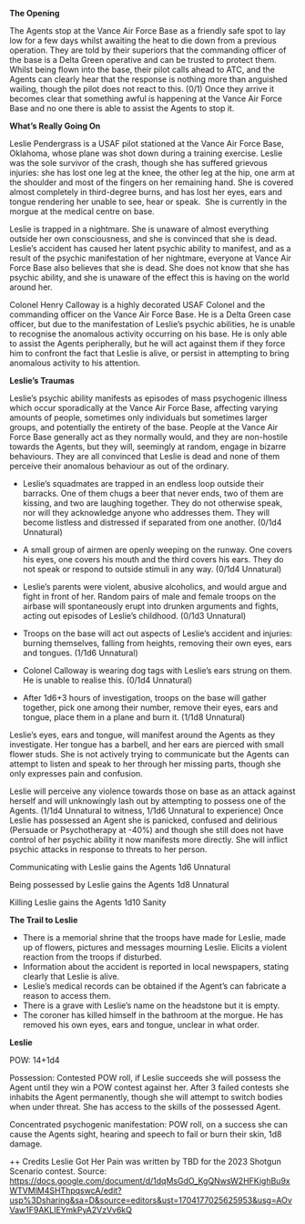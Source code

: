 
 **The Opening** 

 The Agents stop at the Vance Air Force Base as a friendly safe spot to lay low for a few days whilst awaiting the heat to die down from a previous operation. They are told by their superiors that the commanding officer of the base is a Delta Green operative and can be trusted to protect them. Whilst being flown into the base, their pilot calls ahead to ATC, and the Agents can clearly hear that the response is nothing more than anguished wailing, though the pilot does not react to this. (0/1) Once they arrive it becomes clear that something awful is happening at the Vance Air Force Base and no one there is able to assist the Agents to stop it. 

 **What’s Really Going On** 

 Leslie Pendergrass is a USAF pilot stationed at the Vance Air Force Base, Oklahoma, whose plane was shot down during a training exercise. Leslie was the sole survivor of the crash, though she has suffered grievous injuries: she has lost one leg at the knee, the other leg at the hip, one arm at the shoulder and most of the fingers on her remaining hand. She is covered almost completely in third-degree burns, and has lost her eyes, ears and tongue rendering her unable to see, hear or speak.  She is currently in the morgue at the medical centre on base. 

 Leslie is trapped in a nightmare. She is unaware of almost everything outside her own consciousness, and she is convinced that she is dead. Leslie’s accident has caused her latent psychic ability to manifest, and as a result of the psychic manifestation of her nightmare, everyone at Vance Air Force Base also believes that she is dead. She does not know that she has psychic ability, and she is unaware of the effect this is having on the world around her. 

 Colonel Henry Calloway is a highly decorated USAF Colonel and the commanding officer on the Vance Air Force Base. He is a Delta Green case officer, but due to the manifestation of Leslie’s psychic abilities, he is unable to recognise the anomalous activity occurring on his base. He is only able to assist the Agents peripherally, but he will act against them if they force him to confront the fact that Leslie is alive, or persist in attempting to bring anomalous activity to his attention. 

 **Leslie’s Traumas** 

 Leslie’s psychic ability manifests as episodes of mass psychogenic illness which occur sporadically at the Vance Air Force Base, affecting varying amounts of people, sometimes only individuals but sometimes larger groups, and potentially the entirety of the base. People at the Vance Air Force Base generally act as they normally would, and they are non-hostile towards the Agents, but they will, seemingly at random, engage in bizarre behaviours. They are all convinced that Leslie is dead and none of them perceive their anomalous behaviour as out of the ordinary. 

*  Leslie’s squadmates are trapped in an endless loop outside their barracks. One of them chugs a beer that never ends, two of them are kissing, and two are laughing together. They do not otherwise speak, nor will they acknowledge anyone who addresses them. They will become listless and distressed if separated from one another. (0/1d4 Unnatural) 

*  A small group of airmen are openly weeping on the runway. One covers his eyes, one covers his mouth and the third covers his ears. They do not speak or respond to outside stimuli in any way. (0/1d4 Unnatural) 

*  Leslie’s parents were violent, abusive alcoholics, and would argue and fight in front of her. Random pairs of male and female troops on the airbase will spontaneously erupt into drunken arguments and fights, acting out episodes of Leslie’s childhood. (0/1d3 Unnatural) 

*  Troops on the base will act out aspects of Leslie’s accident and injuries: burning themselves, falling from heights, removing their own eyes, ears and tongues. (1/1d6 Unnatural) 

*  Colonel Calloway is wearing dog tags with Leslie’s ears strung on them. He is unable to realise this. (0/1d4 Unnatural) 

*  After 1d6+3 hours of investigation, troops on the base will gather together, pick one among their number, remove their eyes, ears and tongue, place them in a plane and burn it. (1/1d8 Unnatural) 

 Leslie’s eyes, ears and tongue, will manifest around the Agents as they investigate. Her tongue has a barbell, and her ears are pierced with small flower studs. She is not actively trying to communicate but the Agents can attempt to listen and speak to her through her missing parts, though she only expresses pain and confusion. 

 Leslie will perceive any violence towards those on base as an attack against herself and will unknowingly lash out by attempting to possess one of the Agents. (1/1d4 Unnatural to witness, 1/1d6 Unnatural to experience) Once Leslie has possessed an Agent she is panicked, confused and delirious (Persuade or Psychotherapy at -40%) and though she still does not have control of her psychic ability it now manifests more directly. She will inflict psychic attacks in response to threats to her person. 

 Communicating with Leslie gains the Agents 1d6 Unnatural 

 Being possessed by Leslie gains the Agents 1d8 Unnatural 

 Killing Leslie gains the Agents 1d10 Sanity 

 **The Trail to Leslie** 

*  There is a memorial shrine that the troops have made for Leslie, made up of flowers, pictures and messages mourning Leslie. Elicits a violent reaction from the troops if disturbed. 
*  Information about the accident is reported in local newspapers, stating clearly that Leslie is alive. 
*  Leslie’s medical records can be obtained if the Agent’s can fabricate a reason to access them. 
*  There is a grave with Leslie’s name on the headstone but it is empty. 
*  The coroner has killed himself in the bathroom at the morgue. He has removed his own eyes, ears and tongue, unclear in what order. 

 **Leslie** 

 POW: 14+1d4 

 Possession: Contested POW roll, if Leslie succeeds she will possess the Agent until they win a POW contest against her. After 3 failed contests she inhabits the Agent permanently, though she will attempt to switch bodies when under threat. She has access to the skills of the possessed Agent. 

 Concentrated psychogenic manifestation: POW roll, on a success she can cause the Agents sight, hearing and speech to fail or burn their skin, 1d8 damage. 

++ Credits
Leslie Got Her Pain was written by TBD for the 2023 Shotgun Scenario contest.
Source: https://docs.google.com/document/d/1dqMsGdO_KgQNwsW2HFKighBu9xWTVMlM4SHThpqswcA/edit?usp%3Dsharing&sa=D&source=editors&ust=1704177025625953&usg=AOvVaw1F9AKLIEYmkPyA2VzVv6kQ